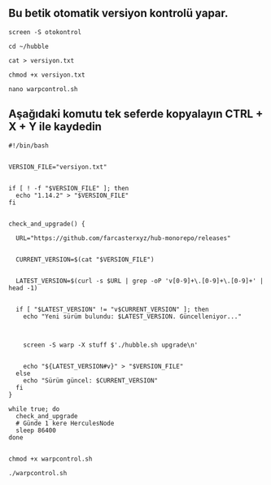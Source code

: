 ## Bu betik otomatik versiyon kontrolü yapar. 


```shell
screen -S otokontrol
```

```shell
cd ~/hubble
```

```shell
cat > versiyon.txt
```

```shell
chmod +x versiyon.txt
```

```shell
nano warpcontrol.sh
```

## Aşağıdaki komutu tek seferde kopyalayın CTRL + X + Y ile kaydedin

```shell
#!/bin/bash


VERSION_FILE="versiyon.txt"


if [ ! -f "$VERSION_FILE" ]; then
  echo "1.14.2" > "$VERSION_FILE"
fi


check_and_upgrade() {
  
  URL="https://github.com/farcasterxyz/hub-monorepo/releases"

 
  CURRENT_VERSION=$(cat "$VERSION_FILE")

  
  LATEST_VERSION=$(curl -s $URL | grep -oP 'v[0-9]+\.[0-9]+\.[0-9]+' | head -1)


  if [ "$LATEST_VERSION" != "v$CURRENT_VERSION" ]; then
    echo "Yeni sürüm bulundu: $LATEST_VERSION. Güncelleniyor..."


   
    screen -S warp -X stuff $'./hubble.sh upgrade\n'

    
    echo "${LATEST_VERSION#v}" > "$VERSION_FILE"
  else
    echo "Sürüm güncel: $CURRENT_VERSION"
  fi
}

while true; do
  check_and_upgrade
  # Günde 1 kere HerculesNode
  sleep 86400
done


```

```shell
chmod +x warpcontrol.sh
```

```shell
./warpcontrol.sh
```
